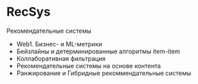 # RecSys
Рекомендательные системы
- Web1. Бизнес- и ML-метрики
- Бейзлайны и детерминированные алгоритмы item-item
- Коллаборативная фильтрация
- Рекомендательные системы на основе контента
- Ранжирование и Гибридные рекоммендательные системы